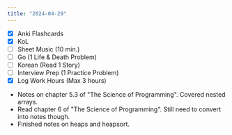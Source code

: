 ```yaml
---
title: "2024-04-29"
---
```


- [x] Anki Flashcards
- [x] KoL
- [ ] Sheet Music (10 min.)
- [ ] Go (1 Life & Death Problem)
- [ ] Korean (Read 1 Story)
- [ ] Interview Prep (1 Practice Problem)
- [x] Log Work Hours (Max 3 hours)

* Notes on chapter 5.3 of "The Science of Programming". Covered nested arrays.
* Read chapter 6 of "The Science of Programming". Still need to convert into notes though.
* Finished notes on heaps and heapsort.